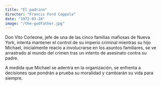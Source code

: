 ```yaml
---
title: "El padrino"
director: "Francis Ford Coppola"
date: "1972-03-24"
image: "/the-godfather.jpg"
---
```


Don Vito Corleone, jefe de una de las cinco familias mafiosas de Nueva York, intenta mantener el control de su imperio criminal mientras su hijo Michael, inicialmente reacio a involucrarse en los asuntos familiares, se ve arrastrado al mundo del crimen tras un intento de asesinato contra su padre.

A medida que Michael se adentra en la organización, se enfrenta a decisiones que pondrán a prueba su moralidad y cambiarán su vida para siempre.
